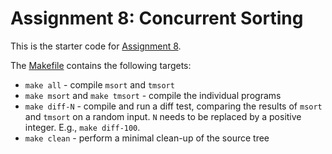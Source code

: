 # Assignment 8: Concurrent Sorting

This is the starter code for [Assignment 8](https://course.ccs.neu.edu/cs3650sp22/a08.html).

The [Makefile](Makefile) contains the following targets:

- `make all` - compile `msort` and `tmsort`
- `make msort` and `make tmsort` - compile the individual programs
- `make diff-N` - compile and run a diff test, comparing the results of `msort` and `tmsort` on a random input. `N` needs to be replaced by a positive integer. E.g., `make diff-100`.
- `make clean` - perform a minimal clean-up of the source tree

